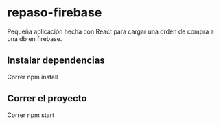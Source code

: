 # repaso-firebase
Pequeña aplicación hecha con React para cargar una orden de compra a una db en firebase.

## Instalar dependencias
Correr npm install

## Correr el proyecto
Correr npm start
